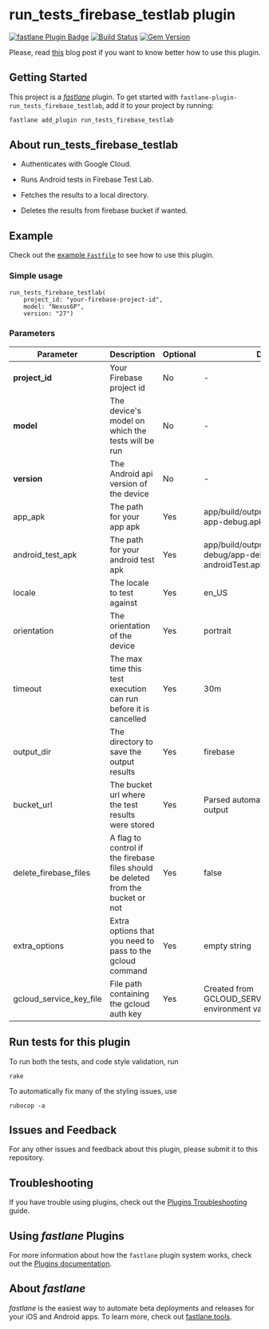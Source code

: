 # run_tests_firebase_testlab plugin

[![fastlane Plugin Badge](https://rawcdn.githack.com/fastlane/fastlane/master/fastlane/assets/plugin-badge.svg)](https://rubygems.org/gems/fastlane-plugin-run_tests_firebase_testlab)
[![Build
Status](https://travis-ci.org/pink-room/fastlane-plugin-run_tests_firebase_testlab.svg?branch=master)](https://travis-ci.org/pink-room/fastlane-plugin-run_tests_firebase_testlab)
[![Gem
Version](https://badge.fury.io/rb/fastlane-plugin-run_tests_firebase_testlab.svg)](https://badge.fury.io/rb/fastlane-plugin-run_tests_firebase_testlab)

Please, read [this](https://medium.com/pink-room-club/android-continuous-integration-using-fastlane-and-circleci-2-0-part-i-7204e2e7b8b) blog post if you want to know better
how to use this plugin.

## Getting Started

This project is a [_fastlane_](https://github.com/fastlane/fastlane) plugin. To get started with `fastlane-plugin-run_tests_firebase_testlab`, add it to your project by running:

```bash
fastlane add_plugin run_tests_firebase_testlab
```

## About run_tests_firebase_testlab

* Authenticates with Google Cloud.

* Runs Android tests in Firebase Test Lab.

* Fetches the results to a local directory.

* Deletes the results from firebase bucket if wanted.

## Example

Check out the [example `Fastfile`](fastlane/Fastfile) to see how to use this plugin.

### Simple usage

```
run_tests_firebase_testlab(
    project_id: "your-firebase-project-id",
    model: "Nexus6P",
    version: "27")
```

### Parameters

<table>
<thead>
<tr>
<th>Parameter</th>
<th>Description</th>
<th>Optional</th>
<th>Default</th>
</tr>
</thead>
<tbody>

<tr>
<td><b>project_id</b></td>
<td>Your Firebase project id</td>
<td>No</td>
<td>-</td>
</tr>

<tr>
<td><b>model</b></td>
<td>The device's model on which the tests will be run</td>
<td>No</td>
<td>-</td>
</tr>

<tr>
<td><b>version</b></td>
<td>The Android api version of the device</td>
<td>No</td>
<td>-</td>
</tr>

<tr>
<td>app_apk</td>
<td>The path for your app apk</td>
<td>Yes</td>
<td>app/build/outputs/apk/debug/<br>app-debug.apk</td>
</tr>

<tr>
<td>android_test_apk</td>
<td>The path for your android test apk</td>
<td>Yes</td>
<td>app/build/outputs/apk/androidTest/<br>debug/app-debug-androidTest.apk</td>
</tr>

<tr>
<td>locale</td>
<td>The locale to test against</td>
<td>Yes</td>
<td>en_US</td>
</tr>

<tr>
<td>orientation</td>
<td>The orientation of the device</td>
<td>Yes</td>
<td>portrait</td>
</tr>

<tr>
<td>timeout</td>
<td>The max time this test execution can run before it is cancelled</td>
<td>Yes</td>
<td>30m</td>
</tr>

<tr>
<td>output_dir</td>
<td>The directory to save the output results</td>
<td>Yes</td>
<td>firebase</td>
</tr>

<tr>
<td>bucket_url</td>
<td>The bucket url where the test results were stored</td>
<td>Yes</td>
<td>Parsed automatically from tests output</td>
</tr>

<tr>
<td>delete_firebase_files</td>
<td>A flag to control if the firebase files should be deleted from the bucket or not</td>
<td>Yes</td>
<td>false</td>
</tr>

<tr>
<td>extra_options</td>
<td>Extra options that you need to pass to the gcloud command</td>
<td>Yes</td>
<td>empty string</td>
</tr>

<tr>
<td>gcloud_service_key_file</td>
<td>File path containing the gcloud auth key</td>
<td>Yes</td>
<td>Created from GCLOUD_SERVICE_KEY environment variable</td>
</tr>

</tbody>
</table>

## Run tests for this plugin

To run both the tests, and code style validation, run

```
rake
```

To automatically fix many of the styling issues, use
```
rubocop -a
```

## Issues and Feedback

For any other issues and feedback about this plugin, please submit it to this repository.

## Troubleshooting

If you have trouble using plugins, check out the [Plugins Troubleshooting](https://docs.fastlane.tools/plugins/plugins-troubleshooting/) guide.

## Using _fastlane_ Plugins

For more information about how the `fastlane` plugin system works, check out the [Plugins documentation](https://docs.fastlane.tools/plugins/create-plugin/).

## About _fastlane_

_fastlane_ is the easiest way to automate beta deployments and releases for your iOS and Android apps. To learn more, check out [fastlane.tools](https://fastlane.tools).
